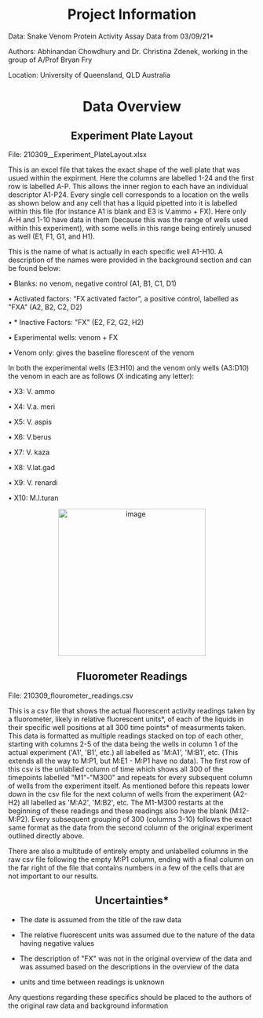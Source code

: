 <h1 align = "center">
Project Information
</h1>

Data: Snake Venom Protein Activity Assay Data from 03/09/21*

Authors: Abhinandan Chowdhury and Dr. Christina Zdenek, working in the group of A/Prof Bryan Fry

Location: University of Queensland, QLD Australia 

<h1 align = "center">
Data Overview
</h1>

<h2 align = "center">
Experiment Plate Layout
</h2>
File: 210309__Experiment_PlateLayout.xlsx

This is an excel file that takes the exact shape of the well plate that was usued within the expirment. Here the columns are labelled 1-24 and the first row is labelled A-P. This allows the inner region to each have an individual descriptor A1-P24. Every single cell corresponds to a location on the wells as shown below and any cell that has a liquid pipetted into it is labelled within this file (for instance A1 is blank and E3 is V.ammo + FX). Here only A-H and 1-10 have data in them (because this was the range of wells used within this experiment), with some wells in this range being entirely unused as well (E1, F1, G1, and H1). 

This is the name of what is actually in each specific well A1-H10. A description of the names were provided in the background section and can be found below:

•	Blanks: no venom, negative control (A1, B1, C1, D1)

•	Activated factors: “FX activated factor”, a positive control, labelled as "FXA" (A2, B2, C2, D2)

•	* Inactive Factors: "FX" (E2, F2, G2, H2)

•	Experimental wells: venom + FX

•	Venom only: gives the baseline florescent of the venom

In both the experimental wells (E3:H10) and the venom only wells (A3:D10) the venom in each are as follows (X indicating any letter):

•	X3: V. ammo

•	X4: V.a. meri

•	X5: V. aspis

•	X6: V.berus

•	X7: V. kaza

•	X8: V.lat.gad

•	X9: V. renardi

•	X10: M.l.turan

<p align = "center">
<img width="300" alt="image" src="https://github.com/MQBIOL/tidydata-2024-samklauer/assets/61903817/ddcfc7c3-232d-4884-9848-df831807334d">
</p>

<h2 align = "center">
Fluorometer Readings
</h2>
File: 210309_flourometer_readings.csv

This is a csv file that shows the actual fluorescent activity readings taken by a fluorometer, likely in relative fluorescent units*, of each of the liquids in their specific well positions at all 300 time points* of measurments taken. This data is formatted as multiple readings stacked on top of each other, starting with columns 2-5 of the data being the wells in column 1 of the actual experiment ('A1', 'B1', etc.) all labelled as 'M:A1', 'M:B1', etc. (This extends all the way to M:P1, but M:E1 - M:P1 have no data). The first row of this csv is the unlablled column of time which shows all 300 of the timepoints labelled "M1"-"M300" and repeats for every subsequent column of wells from the experiment itself. As mentioned before this repeats lower down in the csv file for the next column of wells from the experiment (A2-H2) all labelled as 'M:A2', 'M:B2', etc. The M1-M300 restarts at the beginning of these readings and these readings also have the blank (M:I2-M:P2). Every subsequent grouping of 300 (columns 3-10) follows the exact same format as the data from the second column of the original experiment outlined directly above. 

There are also a multitude of entirely empty and unlabelled columns in the raw csv file following the empty M:P1 column, ending with a final column on the far right of the file that contains numbers in a few of the cells that are not important to our results. 


<h2 align = "center">
Uncertainties*
</h2>

- The date is assumed from the title of the raw data

- The relative fluorescent units was assumed due to the nature of the data having negative values
  
- The description of "FX" was not in the original overview of the data and was assumed based on the descriptions in the overview of the data

- units and time between readings is unknown

Any questions regarding these specifics should be placed to the authors of the original raw data and background information
